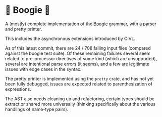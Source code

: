# :man_dancing: Boogie :man_dancing:

A (mostly) complete implementation of the [Boogie](https://github.com/boogie-org/boogie) grammar, with a parser and pretty printer.

This includes the asynchronous extensions introduced by CIVL.

As of this latest commit, there are 24 / 708 failing input files (compared against the boogie test suite). Of these remaining failures several seem related to pre-processor directives of some kind (which are unsupported), several are intentional parse errors (it seems), and a few are legitimate issues with edge cases in the syntax. 

The pretty printer is implemented using the `pretty` crate, and has not yet been fully debugged, issues are expected related to parenthesization of expressions. 

The AST also needs cleaning up and refactoring, certain types should be extract or shared more universally (thinking specifically about the various handlings of name-type pairs).
